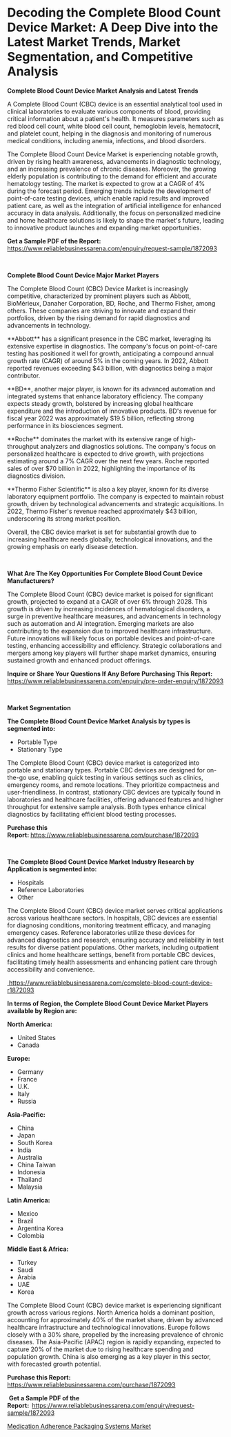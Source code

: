 <p><h1>Decoding the Complete Blood Count Device Market: A Deep Dive into the Latest Market Trends, Market Segmentation, and Competitive Analysis</h1></p><p><strong>Complete Blood Count Device Market Analysis and Latest Trends</strong></p>
<p><p>A Complete Blood Count (CBC) device is an essential analytical tool used in clinical laboratories to evaluate various components of blood, providing critical information about a patient's health. It measures parameters such as red blood cell count, white blood cell count, hemoglobin levels, hematocrit, and platelet count, helping in the diagnosis and monitoring of numerous medical conditions, including anemia, infections, and blood disorders.</p><p>The Complete Blood Count Device Market is experiencing notable growth, driven by rising health awareness, advancements in diagnostic technology, and an increasing prevalence of chronic diseases. Moreover, the growing elderly population is contributing to the demand for efficient and accurate hematology testing. The market is expected to grow at a CAGR of 4% during the forecast period. Emerging trends include the development of point-of-care testing devices, which enable rapid results and improved patient care, as well as the integration of artificial intelligence for enhanced accuracy in data analysis. Additionally, the focus on personalized medicine and home healthcare solutions is likely to shape the market's future, leading to innovative product launches and expanding market opportunities.</p></p>
<p><strong>Get a Sample PDF of the Report:&nbsp;</strong> <a href="https://www.reliablebusinessarena.com/enquiry/request-sample/1872093?utm_campaign=2468&utm_medium=2&utm_source=Github&utm_content=ia&utm_term=03032025&utm_id=complete-blood-count-device">https://www.reliablebusinessarena.com/enquiry/request-sample/1872093</a></p>
<p>&nbsp;</p>
<p><strong>Complete Blood Count Device Major Market Players</strong></p>
<p><p>The Complete Blood Count (CBC) Device Market is increasingly competitive, characterized by prominent players such as Abbott, BioMérieux, Danaher Corporation, BD, Roche, and Thermo Fisher, among others. These companies are striving to innovate and expand their portfolios, driven by the rising demand for rapid diagnostics and advancements in technology.</p><p>**Abbott** has a significant presence in the CBC market, leveraging its extensive expertise in diagnostics. The company's focus on point-of-care testing has positioned it well for growth, anticipating a compound annual growth rate (CAGR) of around 5% in the coming years. In 2022, Abbott reported revenues exceeding $43 billion, with diagnostics being a major contributor.</p><p>**BD**, another major player, is known for its advanced automation and integrated systems that enhance laboratory efficiency. The company expects steady growth, bolstered by increasing global healthcare expenditure and the introduction of innovative products. BD's revenue for fiscal year 2022 was approximately $19.5 billion, reflecting strong performance in its biosciences segment.</p><p>**Roche** dominates the market with its extensive range of high-throughput analyzers and diagnostics solutions. The company's focus on personalized healthcare is expected to drive growth, with projections estimating around a 7% CAGR over the next few years. Roche reported sales of over $70 billion in 2022, highlighting the importance of its diagnostics division.</p><p>**Thermo Fisher Scientific** is also a key player, known for its diverse laboratory equipment portfolio. The company is expected to maintain robust growth, driven by technological advancements and strategic acquisitions. In 2022, Thermo Fisher's revenue reached approximately $43 billion, underscoring its strong market position.</p><p>Overall, the CBC device market is set for substantial growth due to increasing healthcare needs globally, technological innovations, and the growing emphasis on early disease detection.</p></p>
<p>&nbsp;</p>
<p><strong>What Are The Key Opportunities For Complete Blood Count Device Manufacturers?</strong></p>
<p><p>The Complete Blood Count (CBC) device market is poised for significant growth, projected to expand at a CAGR of over 6% through 2028. This growth is driven by increasing incidences of hematological disorders, a surge in preventive healthcare measures, and advancements in technology such as automation and AI integration. Emerging markets are also contributing to the expansion due to improved healthcare infrastructure. Future innovations will likely focus on portable devices and point-of-care testing, enhancing accessibility and efficiency. Strategic collaborations and mergers among key players will further shape market dynamics, ensuring sustained growth and enhanced product offerings.</p></p>
<p><strong>Inquire or Share Your Questions If Any Before Purchasing This Report:</strong> <a href="https://www.reliablebusinessarena.com/enquiry/pre-order-enquiry/1872093?utm_campaign=2468&utm_medium=2&utm_source=Github&utm_content=ia&utm_term=03032025&utm_id=complete-blood-count-device">https://www.reliablebusinessarena.com/enquiry/pre-order-enquiry/1872093</a></p>
<p>&nbsp;</p>
<p><strong>Market Segmentation</strong></p>
<p><strong>The Complete Blood Count Device Market Analysis by types is segmented into:</strong></p>
<p><ul><li>Portable Type</li><li>Stationary Type</li></ul></p>
<p><p>The Complete Blood Count (CBC) device market is categorized into portable and stationary types. Portable CBC devices are designed for on-the-go use, enabling quick testing in various settings such as clinics, emergency rooms, and remote locations. They prioritize compactness and user-friendliness. In contrast, stationary CBC devices are typically found in laboratories and healthcare facilities, offering advanced features and higher throughput for extensive sample analysis. Both types enhance clinical diagnostics by facilitating efficient blood testing processes.</p></p>
<p><strong>Purchase this Report:&nbsp;</strong><a href="https://www.reliablebusinessarena.com/purchase/1872093?utm_campaign=2468&utm_medium=2&utm_source=Github&utm_content=ia&utm_term=03032025&utm_id=complete-blood-count-device">https://www.reliablebusinessarena.com/purchase/1872093</a></p>
<p>&nbsp;</p>
<p><strong>The Complete Blood Count Device Market Industry Research by Application is segmented into:</strong></p>
<p><ul><li>Hospitals</li><li>Reference Laboratories</li><li>Other</li></ul></p>
<p><p>The Complete Blood Count (CBC) device market serves critical applications across various healthcare sectors. In hospitals, CBC devices are essential for diagnosing conditions, monitoring treatment efficacy, and managing emergency cases. Reference laboratories utilize these devices for advanced diagnostics and research, ensuring accuracy and reliability in test results for diverse patient populations. Other markets, including outpatient clinics and home healthcare settings, benefit from portable CBC devices, facilitating timely health assessments and enhancing patient care through accessibility and convenience.</p></p>
<p><a href="https://www.reliablebusinessarena.com/complete-blood-count-device-r1872093?utm_campaign=2468&utm_medium=2&utm_source=Github&utm_content=ia&utm_term=03032025&utm_id=complete-blood-count-device">&nbsp;https://www.reliablebusinessarena.com/complete-blood-count-device-r1872093</a></p>
<p><strong>In terms of Region, the Complete Blood Count Device Market Players available by Region are:</strong></p>
<p>
    <p> <strong> North America: </strong>
        <ul>
            <li>United States</li>
            <li>Canada</li>
        </ul>
        </p> 
    <p> <strong> Europe: </strong>
        <ul>
            <li>Germany</li>
            <li>France</li>
            <li>U.K.</li>
            <li>Italy</li>
            <li>Russia</li>
        </ul>
        </p> 
    <p> <strong> Asia-Pacific: </strong>
        <ul>
            <li>China</li>
            <li>Japan</li>
            <li>South Korea</li>
            <li>India</li>
            <li>Australia</li>
            <li>China Taiwan</li>
            <li>Indonesia</li>
            <li>Thailand</li>
            <li>Malaysia</li>
        </ul>
        </p> 
    <p> <strong> Latin America: </strong>
        <ul>
            <li>Mexico</li>
            <li>Brazil</li>
            <li>Argentina Korea</li>
            <li>Colombia</li>
        </ul>
        </p> 
    <p> <strong> Middle East & Africa: </strong>
        <ul>
            <li>Turkey</li>
            <li>Saudi</li>
            <li>Arabia</li>
            <li>UAE</li>
            <li>Korea</li>
        </ul>
    </p>
    </p>
<p><p>The Complete Blood Count (CBC) device market is experiencing significant growth across various regions. North America holds a dominant position, accounting for approximately 40% of the market share, driven by advanced healthcare infrastructure and technological innovations. Europe follows closely with a 30% share, propelled by the increasing prevalence of chronic diseases. The Asia-Pacific (APAC) region is rapidly expanding, expected to capture 20% of the market due to rising healthcare spending and population growth. China is also emerging as a key player in this sector, with forecasted growth potential.</p></p>
<p><strong>Purchase this Report: </strong><a href="https://www.reliablebusinessarena.com/purchase/1872093?utm_campaign=2468&utm_medium=2&utm_source=Github&utm_content=ia&utm_term=03032025&utm_id=complete-blood-count-device">https://www.reliablebusinessarena.com/purchase/1872093</a></p>
<p>&nbsp;<strong>Get a Sample PDF of the Report:&nbsp;&nbsp;</strong><a href="https://www.reliablebusinessarena.com/enquiry/request-sample/1872093?utm_campaign=2468&utm_medium=2&utm_source=Github&utm_content=ia&utm_term=03032025&utm_id=complete-blood-count-device">https://www.reliablebusinessarena.com/enquiry/request-sample/1872093</a></p>
<p><strong></strong></p>
<p><p><a href="https://github.com/molayrabeta/Market-Research-Report-List-1/blob/main/medication-adherence-packaging-systems-market.md?utm_campaign=2468&utm_medium=2&utm_source=Github&utm_content=ia&utm_term=03032025&utm_id=complete-blood-count-device">Medication Adherence Packaging Systems Market</a></p></p>